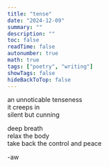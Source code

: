 ```yaml
---
title: "tense"
date: "2024-12-09"
summary: ""
description: ""
toc: false
readTime: false
autonumber: true
math: true
tags: ["poetry", "writing"]
showTags: false
hideBackToTop: false
---
```


an unnoticable tenseness  
it creeps in  
silent but cunning  
  
deep breath  
relax the body  
take back the control and peace  

  
-aw